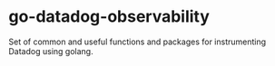 # go-datadog-observability
Set of common and useful functions and packages for instrumenting Datadog using golang.
